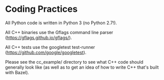 # Coding Practices

All Python code is written in Python 3 (no Python 2.7!). 

All C++ binaries use the Gflags command line parser (https://gflags.github.io/gflags/).

All C++ tests use the googletest test-runner (https://github.com/google/googletest).

Please see the cc_example/ directory to see what C++ code should generally look
like (as well as to get an idea of how to write C++ that's built with Bazel).
